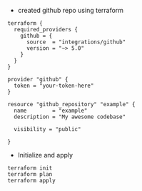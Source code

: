 - created github repo using terraform
```
terraform {
  required_providers {
    github = {
      source  = "integrations/github"
      version = "~> 5.0"
    }
  }
}

provider "github" {
  token = "your-token-here"
}

resource "github_repository" "example" {
  name        = "example"
  description = "My awesome codebase"

  visibility = "public"

}
```

- Initialize and apply
```
terraform init
terraform plan
terraform apply
```
